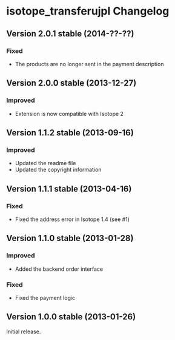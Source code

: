 isotope_transferujpl Changelog
==============================

Version 2.0.1 stable (2014-??-??)
---------------------------------

### Fixed
- The products are no longer sent in the payment description


Version 2.0.0 stable (2013-12-27)
---------------------------------

### Improved
- Extension is now compatible with Isotope 2


Version 1.1.2 stable (2013-09-16)
---------------------------------

### Improved
- Updated the readme file
- Updated the copyright information


Version 1.1.1 stable (2013-04-16)
---------------------------------

### Fixed
- Fixed the address error in Isotope 1.4 (see #1)


Version 1.1.0 stable (2013-01-28)
---------------------------------

### Improved
- Added the backend order interface

### Fixed
- Fixed the payment logic


Version 1.0.0 stable (2013-01-26)
---------------------------------

Initial release.